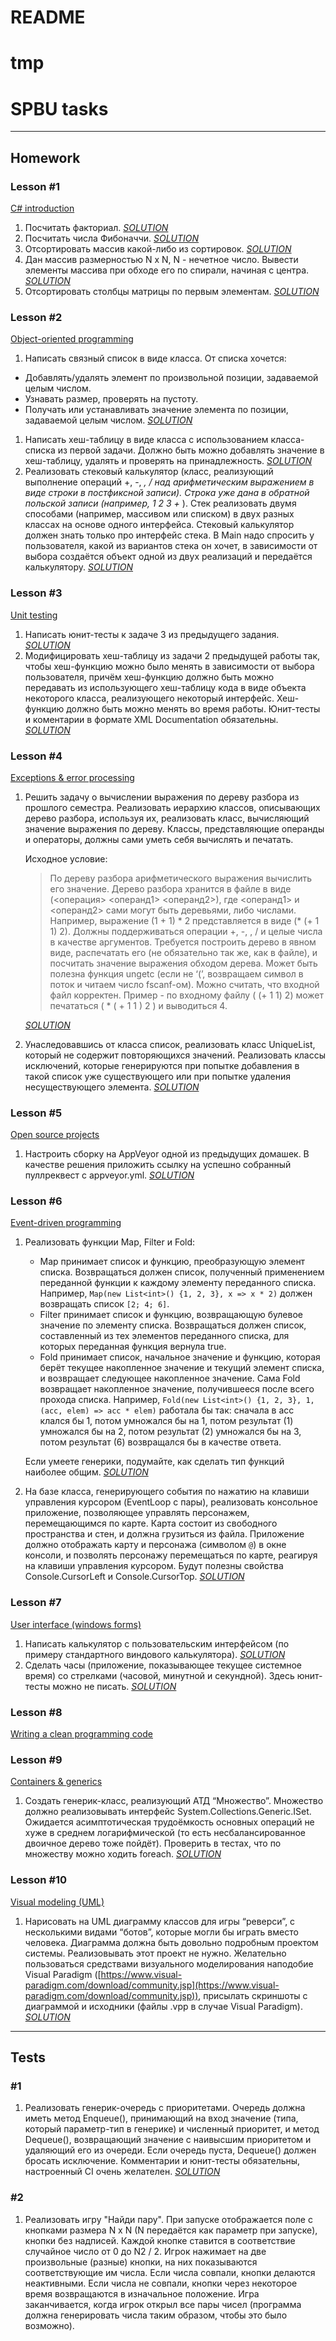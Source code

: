 # README

# tmp

# SPBU tasks

---

## Homework

### Lesson #1

[C# introduction](https://drive.google.com/file/d/1i6rwx1B44_Ff2uI3oJyonemHN2akmzFd/view)

1. Посчитать факториал. *[SOLUTION](https://github.com/Inzilbeth/CSharpHomework/tree/master/Homework1/1.1)*
2. Посчитать числа Фибоначчи. *[SOLUTION](https://github.com/Inzilbeth/CSharpHomework/tree/master/Homework1/1.2)*
3. Отсортировать массив какой-либо из сортировок. *[SOLUTION](https://github.com/Inzilbeth/CSharpHomework/tree/master/Homework1/1.3)*
4. Дан массив размерностью N x N, N - нечетное число. Вывести элементы массива при обходе его по спирали, начиная с центра. *[SOLUTION](https://github.com/Inzilbeth/CSharpHomework/tree/master/Homework1/1.4)*
5. Отсортировать столбцы матрицы по первым элементам. *[SOLUTION](https://github.com/Inzilbeth/CSharpHomework/tree/master/Homework1/1.5)*

### Lesson #2

[Object-oriented programming](https://drive.google.com/file/d/1nBOnVfOLV-NLXqyr5Jc6xSJjBTnullIf/view)

1. Написать связный список в виде класса. От списка хочется:
- Добавлять/удалять элемент по произвольной позиции, задаваемой целым числом.
- Узнавать размер, проверять на пустоту.
- Получать или устанавливать значение элемента по позиции, задаваемой целым числом. *[SOLUTION](https://github.com/Inzilbeth/CSharpHomework/tree/master/Homework2/Task1)*
1. Написать хеш-таблицу в виде класса с использованием класса-списка из первой задачи. Должно быть можно добавлять значение в хеш-таблицу, удалять и проверять на принадлежность. *[SOLUTION](https://github.com/Inzilbeth/CSharpHomework/tree/master/Homework2/Task2)*
2. Реализовать стековый калькулятор (класс, реализующий выполнение операций +, -, *, / над арифметическим выражением в виде строки в постфиксной записи). Строка уже дана в обратной польской записи (например, 1 2 3 +* ). Стек реализовать двумя способами (например, массивом или списком) в двух разных классах на основе одного интерфейса. Стековый калькулятор должен знать только про интерфейс стека. В Main надо спросить у пользователя, какой из вариантов стека он хочет, в зависимости от выбора создаётся объект одной из двух реализаций и передаётся калькулятору. *[SOLUTION](https://github.com/Inzilbeth/CSharpHomework/tree/master/Homework2/Task3)*

### Lesson #3

[Unit testing](https://drive.google.com/file/d/1NvUV1pE78NB0JLzNhl94cpTHCtAsoedG/view)

1. Написать юнит-тесты к задаче 3 из предыдущего задания. *[SOLUTION](https://github.com/Inzilbeth/CSharpHomework/tree/master/Homework3/Task1)*
2. Модифицировать хеш-таблицу из задачи 2 предыдущей работы так, чтобы хеш-функцию можно было менять в зависимости от выбора пользователя, причём хеш-функцию должно быть можно передавать из использующего хеш-таблицу кода в виде объекта некоторого класса, реализующего некоторый интерфейс. Хеш-функцию должно быть можно менять во время работы. Юнит-тесты и коментарии в формате XML Documentation обязательны. *[SOLUTION](https://github.com/Inzilbeth/CSharpHomework/tree/master/Homework3/Task2)*

### Lesson #4

[Exceptions & error processing](https://drive.google.com/file/d/1YlaxygcAWXEZJcFnarkX7sm55a5gdFFV/view)

1. Решить задачу о вычислении выражения по дереву разбора из прошлого семестра. Реализовать иерархию классов, описывающих дерево разбора, используя их, реализовать класс, вычисляющий значение выражения по дереву. Классы, представляющие операнды и операторы, должны сами уметь себя вычислять и печатать.

    Исходное условие:

    > По дереву разбора арифметического выражения вычислить его значение. Дерево разбора хранится в файле в виде (<операция> <операнд1> <операнд2>), где <операнд1> и <операнд2> сами могут быть деревьями, либо числами. Например, выражение (1 + 1) * 2 представляется в виде (* (+ 1 1) 2). Должны поддерживаться операции +, -, , / и целые числа в качестве аргументов. Требуется построить дерево в явном виде, распечатать его (не обязательно так же, как в файле), и посчитать значение выражения обходом дерева. Может быть полезна функция ungetc (если не ‘(’, возвращаем символ в поток и читаем число fscanf-ом). Можно считать, что входной файл корректен. Пример - по входному файлу ( (+ 1 1) 2) может печататься ( * ( + 1 1 ) 2 ) и выводиться 4.

    *[SOLUTION](https://github.com/Inzilbeth/CSharpHomework/tree/master/Homework4/Task1)*

2. Унаследовавшись от класса список, реализовать класс UniqueList, который не содержит повторяющихся значений. Реализовать классы исключений, которые генерируются при попытке добавления в такой список уже существующего или при попытке удаления несуществующего элемента. *[SOLUTION](https://github.com/Inzilbeth/CSharpHomework/tree/master/Homework4/Task2)*

### Lesson #5

[Open source projects](https://drive.google.com/file/d/1f4T_SrK70UpFOeZhYVT0oJiIqbcHbNcL/view)

1. Настроить сборку на AppVeyor одной из предыдущих домашек. В качестве решения приложить ссылку на успешно собранный пуллреквест с appveyor.yml. *[SOLUTION](https://ci.appveyor.com/project/Inzilbeth/csharphomework)*

### Lesson #6

[Event-driven programming](https://drive.google.com/file/d/1xqsSGDcF2-mMA0szqsGC9HWQeupD__xo/view)

1. Реализовать функции Map, Filter и Fold:
    - Map принимает список и функцию, преобразующую элемент списка. Возвращаться должен список, полученный применением переданной функции к каждому элементу переданного списка. Например, `Map(new List<int>() {1, 2, 3}, x => x * 2)` должен возвращать список `[2; 4; 6]`.
    - Filter принимает список и функцию, возвращающую булевое значение по элементу списка. Возвращаться должен список, составленный из тех элементов переданного списка, для которых переданная функция вернула true.
    - Fold принимает список, начальное значение и функцию, которая берёт текущее накопленное значение и текущий элемент списка, и возвращает следующее накопленное значение. Сама Fold возвращает накопленное значение, получившееся после всего прохода списка. Например, `Fold(new List<int>() {1, 2, 3}, 1, (acc, elem) => acc * elem)` работала бы так: сначала в acc клался бы 1, потом умножался бы на 1, потом результат (1) умножался бы на 2, потом результат (2) умножался бы на 3, потом результат (6) возвращался бы в качестве ответа.

    Если умеете генерики, подумайте, как сделать тип функций наиболее общим. *[SOLUTION](https://github.com/Inzilbeth/CSharpHomework/tree/master/Homework6/Task1)*

2. На базе класса, генерирующего события по нажатию на клавиши управления курсором (EventLoop с пары), реализовать консольное приложение, позволяющее управлять персонажем, перемещающимся по карте. Карта состоит из свободного пространства и стен, и должна грузиться из файла. Приложение должно отображать карту и персонажа (символом `@`) в окне консоли, и позволять персонажу перемещаться по карте, реагируя на клавиши управления курсором. Будут полезны свойства Console.CursorLeft и Console.CursorTop. *[SOLUTION](https://github.com/Inzilbeth/CSharpHomework/tree/master/Homework6/Task2)*

### Lesson #7

[User interface (windows forms)](https://drive.google.com/file/d/1n__R8rjsxWyws2gnWBBymSjBZpnIgxMn/view)

1. Написать калькулятор с пользовательским интерфейсом (по примеру стандартного виндового калькулятора). *[SOLUTION](https://github.com/Inzilbeth/CSharpHomework/tree/master/Homework7/Task1)*
2. Сделать часы (приложение, показывающее текущее системное время) со стрелками (часовой, минутной и секундной). Здесь юнит-тесты можно не писать. *[SOLUTION](https://github.com/Inzilbeth/CSharpHomework/tree/master/Homework7/Task2)*

### Lesson #8

[Writing a clean programming code](https://drive.google.com/file/d/1jK5ys0PDuCXGi08xQELTIaixIvUppzrm/view)

### Lesson #9

[Containers & generics](https://drive.google.com/file/d/1lapKvfGvN5IXQYA2PRRGyRCxOtIEwKgR/view)

1. Создать генерик-класс, реализующий АТД “Множество”. Множество должно реализовывать интерфейс System.Collections.Generic.ISet. Ожидается асимптотическая трудоёмкость основных операций не хуже в среднем логарифмической (то есть несбалансированное двоичное дерево тоже пойдёт). Проверить в тестах, что по множеству можно ходить foreach. *[SOLUTION](https://github.com/Inzilbeth/CSharpHomework/tree/master/Homework9/Task1)*

### Lesson #10

[Visual modeling (UML)](https://drive.google.com/file/d/1-WOqEFvPq64vTMlYe-sChTEAIWjDf-a6/view)

1. Нарисовать на UML диаграмму классов для игры “реверси”, с несколькими видами “ботов”, которые могли бы играть вместо человека. Диаграмма должна быть довольно подробным проектом системы. Реализовывать этот проект не нужно. Желательно пользоваться средствами визуального моделирования наподобие Visual Paradigm ([https://www.visual-paradigm.com/download/community.jsp](https://www.visual-paradigm.com/download/community.jsp)), присылать скриншоты с диаграммой и исходники (файлы .vpp в случае Visual Paradigm). *[SOLUTION](https://github.com/Inzilbeth/CSharpHomework/tree/master/Homework10/Task1)*

---

## Tests

### #1

1. Реализовать генерик-очередь с приоритетами. Очередь должна иметь метод Enqueue(), принимающий на вход значение (типа, который параметр-тип в генерике) и численный приоритет, и метод Dequeue(), возвращающий значение с наивысшим приоритетом и удаляющий его из очереди. Если очередь пуста, Dequeue() должен бросать исключение. Комментарии и юнит-тесты обязательны, настроенный CI очень желателен. *[SOLUTION](https://github.com/Inzilbeth/CSharpHomework/tree/master/Test1/Task1)*

### #2

1. Реализовать игру "Найди пару". При запуске отображается поле с кнопками размера N x N (N передаётся как параметр при запуске), кнопки
без надписей. Каждой кнопке ставится в соответствие случайное число от 0 до N2 / 2. Игрок нажимает на две произвольные (разные)
кнопки, на них показываются соответствующие им числа. Если числа
совпали, кнопки делаются неактивными. Если числа не совпали, кнопки
через некоторое время возвращаются в изначальное положение. Игра
заканчивается, когда игрок открыл все пары чисел (программа должна
генерировать числа таким образом, чтобы это было возможно).